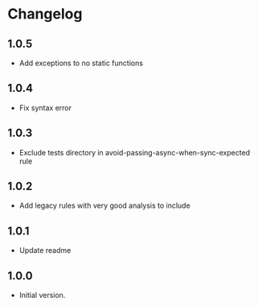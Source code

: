 # Changelog

## 1.0.5

- Add exceptions to no static functions

## 1.0.4

- Fix syntax error

## 1.0.3

-  Exclude tests directory in avoid-passing-async-when-sync-expected rule

## 1.0.2

- Add legacy rules with very good analysis to include

## 1.0.1

- Update readme

## 1.0.0

- Initial version.
